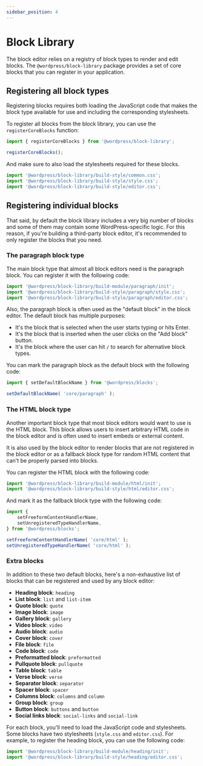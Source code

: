 ```yaml
---
sidebar_position: 4
---
```


# Block Library

The block editor relies on a registry of block types to render and edit blocks. The `@wordpress/block-library` package provides a set of core blocks that you can register in your application.

## Registering all block types

Registering blocks requires both loading the JavaScript code that makes the block type available for use and including the corresponding stylesheets.

To register all blocks from the block library, you can use the `registerCoreBlocks` function:

```js
import { registerCoreBlocks } from '@wordpress/block-library';

registerCoreBlocks();
```

And make sure to also load the stylesheets required for these blocks.

```js
import '@wordpress/block-library/build-style/common.css';
import '@wordpress/block-library/build-style/style.css';
import '@wordpress/block-library/build-style/editor.css';
```

## Registering individual blocks

That said, by default the block library includes a very big number of blocks and some of them may contain some WordPress-specific logic. For this reason, if you're building a third-party block editor, it's recommended to only register the blocks that you need.

### The paragraph block type

The main block type that almost all block editors need is the paragraph block. You can register it with the following code:

```js
import '@wordpress/block-library/build-module/paragraph/init';
import '@wordpress/block-library/build-style/paragraph/style.css';
import '@wordpress/block-library/build-style/paragraph/editor.css';
```

Also, the paragraph block is often used as the "default block" in the block editor. The default block has multiple purposes:

-   It's the block that is selected when the user starts typing or hits Enter.
-   It's the block that is inserted when the user clicks on the "Add block" button.
-   It's the block where the user can hit `/` to search for alternative block types.

You can mark the paragraph block as the default block with the following code:

```js
import { setDefaultBlockName } from '@wordpress/blocks';

setDefaultBlockName( 'core/paragraph' );
```

### The HTML block type

Another important block type that most block editors would want to use is the HTML block. This block allows users to insert arbitrary HTML code in the block editor and is often used to insert embeds or external content.

It is also used by the block editor to render blocks that are not registered in the block editor or as a fallback block type for random HTML content that can't be properly parsed into blocks.

You can register the HTML block with the following code:

```js
import '@wordpress/block-library/build-module/html/init';
import '@wordpress/block-library/build-style/html/editor.css';
```

And mark it as the fallback block type with the following code:

```js
import {
	setFreeformContentHandlerName,
	setUnregisteredTypeHandlerName,
} from '@wordpress/blocks';

setFreeformContentHandlerName( 'core/html' );
setUnregisteredTypeHandlerName( 'core/html' );
```

### Extra blocks

In addition to these two default blocks, here's a non-exhaustive list of blocks that can be registered and used by any block editor:

-   **Heading block**: `heading`
-   **List block**: `list` and `list-item`
-   **Quote block**: `quote`
-   **Image block**: `image`
-   **Gallery block**: `gallery`
-   **Video block**: `video`
-   **Audio block**: `audio`
-   **Cover block**: `cover`
-   **File block**: `file`
-   **Code block**: `code`
-   **Preformatted block**: `preformatted`
-   **Pullquote block**: `pullquote`
-   **Table block**: `table`
-   **Verse block**: `verse`
-   **Separator block**: `separator`
-   **Spacer block**: `spacer`
-   **Columns block**: `columns` and `column`
-   **Group block**: `group`
-   **Button block**: `buttons` and `button`
-   **Social links block**: `social-links` and `social-link`

For each block, you'll need to load the JavaScript code and stylesheets. Some blocks have two stylesheets (`style.css` and `editor.css`). For example, to register the heading block, you can use the following code:

```js
import '@wordpress/block-library/build-module/heading/init';
import '@wordpress/block-library/build-style/heading/editor.css';
```
